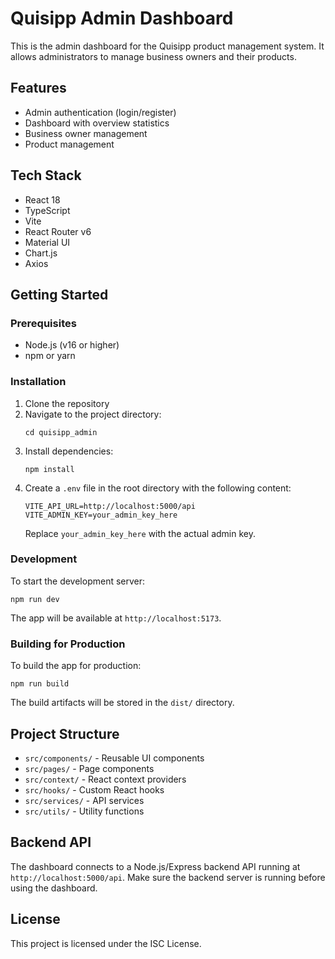 # Quisipp Admin Dashboard

This is the admin dashboard for the Quisipp product management system. It allows administrators to manage business owners and their products.

## Features

- Admin authentication (login/register)
- Dashboard with overview statistics
- Business owner management
- Product management

## Tech Stack

- React 18
- TypeScript
- Vite
- React Router v6
- Material UI
- Chart.js
- Axios

## Getting Started

### Prerequisites

- Node.js (v16 or higher)
- npm or yarn

### Installation

1. Clone the repository
2. Navigate to the project directory:
   ```
   cd quisipp_admin
   ```
3. Install dependencies:
   ```
   npm install
   ```
4. Create a `.env` file in the root directory with the following content:
   ```
   VITE_API_URL=http://localhost:5000/api
   VITE_ADMIN_KEY=your_admin_key_here
   ```
   Replace `your_admin_key_here` with the actual admin key.

### Development

To start the development server:

```
npm run dev
```

The app will be available at `http://localhost:5173`.

### Building for Production

To build the app for production:

```
npm run build
```

The build artifacts will be stored in the `dist/` directory.

## Project Structure

- `src/components/` - Reusable UI components
- `src/pages/` - Page components
- `src/context/` - React context providers
- `src/hooks/` - Custom React hooks
- `src/services/` - API services
- `src/utils/` - Utility functions

## Backend API

The dashboard connects to a Node.js/Express backend API running at `http://localhost:5000/api`. Make sure the backend server is running before using the dashboard.

## License

This project is licensed under the ISC License.
